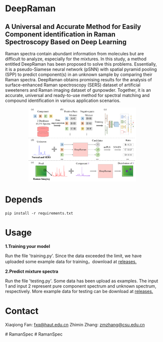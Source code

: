 # DeepRaman
A Universal and Accurate Method for Easily Component identification in Raman Spectroscopy Based on Deep Learning
----------
Raman spectra contain abundant information from molecules but are difficult to analyze, especially for the mixtures. In this study, a method entitled DeepRaman has been proposed to solve this problems. Essentially, it is a pseudo-Siamese neural network (pSNN) with spatial pyramid pooling (SPP) to predict component(s) in an unknown sample by comparing their Raman spectra. DeepRaman obtains promising results for the analysis of surface-enhanced Raman spectroscopy (SERS) dataset of artificial sweeteners and Raman imaging dataset of gunpowder. Together, it is an accurate, universal and ready-to-use method for spectral matching and compound identification in various application scenarios.

<div align="center">
<img src=https://github.com/XiaqiongFan/DeepRaman/blob/main/WF.png?raw=true" width="70%">
</div>

# Depends

```
pip install -r requirements.txt
```

# Usage

**1.Training your model**

Run the file 'training.py'. Since the data exceeded the limit, we have uploaded some example data for training，download at [releases.](https://github.com/XiaqiongFan/DeepRaman/releases)

**2.Predict mixture spectra**

Run the file 'testing.py'. Some data has been upload as examples.
The input 1 and input 2 represent pure component spectrum and unknown spectrum, respectively.
More example data for testing can be download at [releases.](https://github.com/XiaqiongFan/DeepRaman/releases)

# Contact

Xiaqiong Fan: fxq@haut.edu.cn
Zhimin Zhang: zmzhang@csu.edu.cn

#   R a m a n S p e c 
 
 #   R a m a n S p e c 
 
 